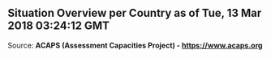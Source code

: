 ## Situation Overview per Country as of Tue, 13 Mar 2018 03:24:12 GMT

Source: **ACAPS (Assessment Capacities Project) - https://www.acaps.org**